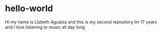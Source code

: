 # hello-world
Hi my name is Lizbeth Aguaiza and this is my second repository
Im 17 years and I love listening to music all day long
